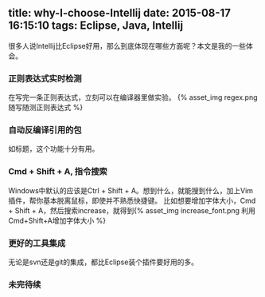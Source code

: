 title: why-I-choose-Intellij
date: 2015-08-17 16:15:10
tags: Eclipse, Java, Intellij
---
很多人说Intellij比Eclipse好用，那么到底体现在哪些方面呢？本文是我的一些体会。

### 正则表达式实时检测
在写完一条正则表达式，立刻可以在编译器里做实验。
{% asset_img regex.png 随写随测正则表达式 %}

### 自动反编译引用的包
如标题，这个功能十分有用。

### Cmd + Shift + A, 指令搜索
Windows中默认的应该是Ctrl + Shift + A。想到什么，就能搜到什么，加上Vim插件，帮你基本脱离鼠标，即使并不熟悉快捷键。
比如想要增加字体大小，Cmd + Shift + A，然后搜索increase，就得到{% asset_img increase_font.png 利用Cmd+Shift+A增加字体大小 %}

### 更好的工具集成
无论是svn还是git的集成，都比Eclipse装个插件要好用的多。

### 未完待续
